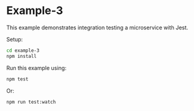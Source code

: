 # Example-3

This example demonstrates integration testing a microservice with Jest.

Setup:

```bash
cd example-3
npm install
```

Run this example using:

```bash
npm test
```

Or:

```bash
npm run test:watch
```